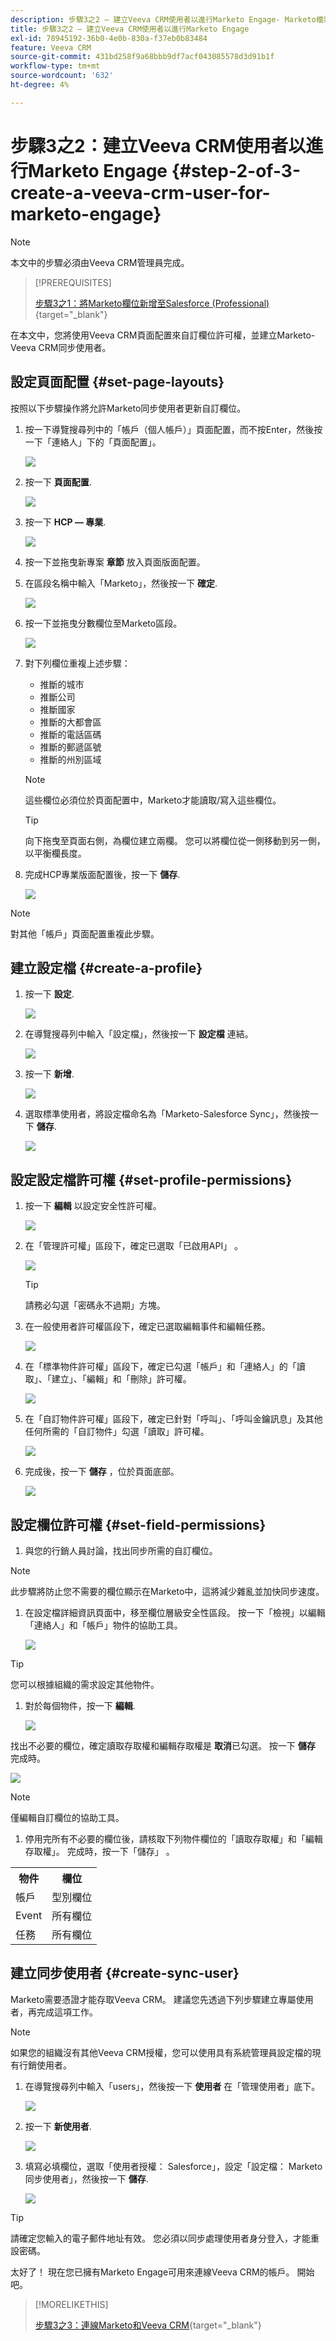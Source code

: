 ```yaml
---
description: 步驟3之2 — 建立Veeva CRM使用者以進行Marketo Engage- Marketo檔案 — 產品檔案
title: 步驟3之2 — 建立Veeva CRM使用者以進行Marketo Engage
exl-id: 78945192-36b0-4e0b-830a-f37eb0b83484
feature: Veeva CRM
source-git-commit: 431bd258f9a68bbb9df7acf043085578d3d91b1f
workflow-type: tm+mt
source-wordcount: '632'
ht-degree: 4%

---
```


# 步驟3之2：建立Veeva CRM使用者以進行Marketo Engage {#step-2-of-3-create-a-veeva-crm-user-for-marketo-engage}

>[!NOTE]
>
>本文中的步驟必須由Veeva CRM管理員完成。

>[!PREREQUISITES]
>
>[步驟3之1：將Marketo欄位新增至Salesforce (Professional)](/help/marketo/product-docs/crm-sync/veeva-crm-sync/setup/step-1-of-3-add-marketo-fields-to-veeva-crm.md){target="_blank"}

在本文中，您將使用Veeva CRM頁面配置來自訂欄位許可權，並建立Marketo-Veeva CRM同步使用者。

## 設定頁面配置 {#set-page-layouts}

按照以下步驟操作將允許Marketo同步使用者更新自訂欄位。

1. 按一下導覽搜尋列中的「帳戶（個人帳戶）」頁面配置，而不按Enter，然後按一下「連絡人」下的「頁面配置」。

   ![](assets/step-2-of-3-create-a-veeva-crm-user-1.png)

1. 按一下 **頁面配置**.

   ![](assets/step-2-of-3-create-a-veeva-crm-user-2.png)

1. 按一下 **HCP — 專業**.

   ![](assets/step-2-of-3-create-a-veeva-crm-user-3.png)

1. 按一下並拖曳新專案 **章節** 放入頁面版面配置。

1. 在區段名稱中輸入「Marketo」，然後按一下 **確定**.

   ![](assets/step-2-of-3-create-a-veeva-crm-user-4.png)

1. 按一下並拖曳分數欄位至Marketo區段。

   ![](assets/step-2-of-3-create-a-veeva-crm-user-5.png)

1. 對下列欄位重複上述步驟：

   * 推斷的城市
   * 推斷公司
   * 推斷國家
   * 推斷的大都會區
   * 推斷的電話區碼
   * 推斷的郵遞區號
   * 推斷的州別區域

   >[!NOTE]
   >
   >這些欄位必須位於頁面配置中，Marketo才能讀取/寫入這些欄位。

   >[!TIP]
   >
   >向下拖曳至頁面右側，為欄位建立兩欄。 您可以將欄位從一側移動到另一側，以平衡欄長度。

1. 完成HCP專業版面配置後，按一下 **儲存**.

   ![](assets/step-2-of-3-create-a-veeva-crm-user-6.png)

>[!NOTE]
>
>對其他「帳戶」頁面配置重複此步驟。

## 建立設定檔 {#create-a-profile}

1. 按一下 **設定**.

   ![](assets/step-2-of-3-create-a-veeva-crm-user-7.png)

1. 在導覽搜尋列中輸入「設定檔」，然後按一下 **設定檔** 連結。

   ![](assets/step-2-of-3-create-a-veeva-crm-user-8.png)

1. 按一下 **新增**.

   ![](assets/step-2-of-3-create-a-veeva-crm-user-9.png)

1. 選取標準使用者，將設定檔命名為「Marketo-Salesforce Sync」，然後按一下 **儲存**.

   ![](assets/step-2-of-3-create-a-veeva-crm-user-10.png)

## 設定設定檔許可權 {#set-profile-permissions}

1. 按一下 **編輯** 以設定安全性許可權。

   ![](assets/step-2-of-3-create-a-veeva-crm-user-11.png)

1. 在「管理許可權」區段下，確定已選取「已啟用API」 。

   ![](assets/step-2-of-3-create-a-veeva-crm-user-12.png)

   >[!TIP]
   >
   >請務必勾選「密碼永不過期」方塊。

1. 在一般使用者許可權區段下，確定已選取編輯事件和編輯任務。

   ![](assets/step-2-of-3-create-a-veeva-crm-user-13.png)

1. 在「標準物件許可權」區段下，確定已勾選「帳戶」和「連絡人」的「讀取」、「建立」、「編輯」和「刪除」許可權。

   ![](assets/step-2-of-3-create-a-veeva-crm-user-14.png)

1. 在「自訂物件許可權」區段下，確定已針對「呼叫」、「呼叫金鑰訊息」及其他任何所需的「自訂物件」勾選「讀取」許可權。

   ![](assets/step-2-of-3-create-a-veeva-crm-user-15.png)

1. 完成後，按一下 **儲存** ，位於頁面底部。

   ![](assets/step-2-of-3-create-a-veeva-crm-user-16.png)

## 設定欄位許可權 {#set-field-permissions}

1. 與您的行銷人員討論，找出同步所需的自訂欄位。

>[!NOTE]
>
>此步驟將防止您不需要的欄位顯示在Marketo中，這將減少雜亂並加快同步速度。

1. 在設定檔詳細資訊頁面中，移至欄位層級安全性區段。 按一下「檢視」以編輯「連絡人」和「帳戶」物件的協助工具。

   ![](assets/step-2-of-3-create-a-veeva-crm-user-17.png)

>[!TIP]
>
>您可以根據組織的需求設定其他物件。

1. 對於每個物件，按一下 **編輯**.

   ![](assets/step-2-of-3-create-a-veeva-crm-user-18.png)

找出不必要的欄位，確定讀取存取權和編輯存取權是 **取消**&#x200B;已勾選。 按一下 **儲存** 完成時。

![](assets/step-2-of-3-create-a-veeva-crm-user-19.png)

>[!NOTE]
>
>僅編輯自訂欄位的協助工具。

1. 停用完所有不必要的欄位後，請核取下列物件欄位的「讀取存取權」和「編輯存取權」。 完成時，按一下「儲存」 。

<table>
 <tbody>
  <tr>
   <th>物件
   <th>欄位
  </tr>
  <tr>
   <td>帳戶</td>
   <td>型別欄位</td>
  </tr>
  <tr>
   <td>Event</td>
   <td>所有欄位</td>
  </tr>
  <tr>
   <td>任務</td>
   <td>所有欄位</td>
  </tr>
 </tbody>
</table>

## 建立同步使用者 {#create-sync-user}

Marketo需要憑證才能存取Veeva CRM。 建議您先透過下列步驟建立專屬使用者，再完成這項工作。

>[!NOTE]
>
>如果您的組織沒有其他Veeva CRM授權，您可以使用具有系統管理員設定檔的現有行銷使用者。

1. 在導覽搜尋列中輸入「users」，然後按一下 **使用者** 在「管理使用者」底下。

   ![](assets/step-2-of-3-create-a-veeva-crm-user-20.png)

1. 按一下 **新使用者**.

   ![](assets/step-2-of-3-create-a-veeva-crm-user-21.png)

1. 填寫必填欄位，選取「使用者授權： Salesforce」，設定「設定檔： Marketo同步使用者」，然後按一下 **儲存**.

   ![](assets/step-2-of-3-create-a-veeva-crm-user-22.png)

>[!TIP]
>
>請確定您輸入的電子郵件地址有效。 您必須以同步處理使用者身分登入，才能重設密碼。

太好了！ 現在您已擁有Marketo Engage可用來連線Veeva CRM的帳戶。 開始吧。

>[!MORELIKETHIS]
>
>[步驟3之3：連線Marketo和Veeva CRM](/help/marketo/product-docs/crm-sync/veeva-crm-sync/setup/step-3-of-3-connect-marketo-engage-and-veeva-crm.md){target="_blank"}
